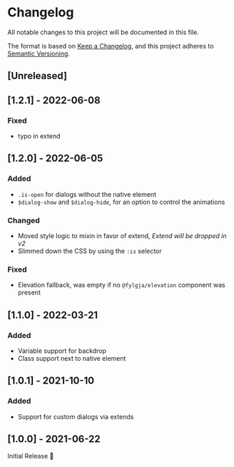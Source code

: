 # Changelog
All notable changes to this project will be documented in this file.

The format is based on [Keep a Changelog](https://keepachangelog.com/en/1.0.0/),
and this project adheres to [Semantic Versioning](https://semver.org/spec/v2.0.0.html).

## [Unreleased]

## [1.2.1] - 2022-06-08
### Fixed
- typo in extend

## [1.2.0] - 2022-06-05
### Added
- `.is-open` for dialogs without the native element
- `$dialog-show` and `$dialog-hide`, for an option to control the animations

### Changed
- Moved style logic to mixin in favor of extend,
  _Extend will be dropped in v2_
- Slimmed down the CSS by using the `:is` selector

### Fixed
- Elevation fallback, was empty if no `@fylgja/elevation` component was present

## [1.1.0] - 2022-03-21
### Added
- Variable support for backdrop
- Class support next to native element

## [1.0.1] - 2021-10-10
### Added
- Support for custom dialogs via extends

## [1.0.0] - 2021-06-22
Initial Release 🎉
